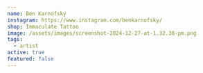 ```yaml
---
name: Ben Karnofsky
instagram: https://www.instagram.com/benkarnofsky/
shop: Immaculate Tattoo
image: /assets/images/screenshot-2024-12-27-at-1.32.38-pm.png
tags:
  - artist
active: true
featured: false
---
```

